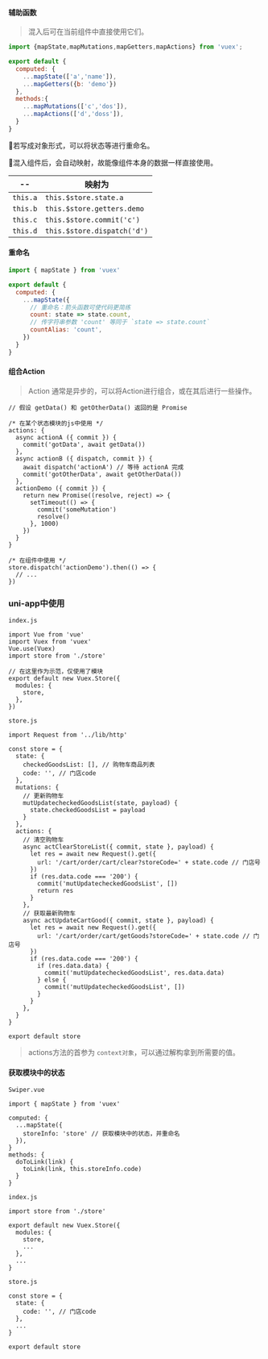 #### 辅助函数

> 混入后可在当前组件中直接使用它们。

```js
import {mapState,mapMutations,mapGetters,mapActions} from 'vuex';

export default {
  computed: {
    ...mapState(['a','name']),
    ...mapGetters({b: 'demo'})
  },
  methods:{ 
    ...mapMutations(['c','dos']),
    ...mapActions(['d','doss']), 
  }
}
```

:flipper: ​若写成对象形式，可以将状态等进行重命名。

:star2: ​混入组件后，会自动映射，故能像组件本身的数据一样直接使用。

| --       | 映射为                      |
| -------- | --------------------------- |
| `this.a` | `this.$store.state.a`       |
| `this.b` | `this.$store.getters.demo`  |
| `this.c` | `this.$store.commit('c')`   |
| `this.d` | `this.$store.dispatch('d')` |



#### 重命名

```javascript
import { mapState } from 'vuex'

export default {
  computed: {
    ...mapState({
      // 重命名：箭头函数可使代码更简练
      count: state => state.count,
      // 传字符串参数 'count' 等同于 `state => state.count`
      countAlias: 'count',
    })
  }
}
```



#### 组合Action

> Action 通常是异步的，可以将Action进行组合，或在其后进行一些操作。

```react
// 假设 getData() 和 getOtherData() 返回的是 Promise

/* 在某个状态模块的js中使用 */
actions: {
  async actionA ({ commit }) {
    commit('gotData', await getData())
  },
  async actionB ({ dispatch, commit }) {
    await dispatch('actionA') // 等待 actionA 完成
    commit('gotOtherData', await getOtherData())
  },
  actionDemo ({ commit }) {
    return new Promise((resolve, reject) => {
      setTimeout(() => {
        commit('someMutation')
        resolve()
      }, 1000)
    })
  }
}

/* 在组件中使用 */
store.dispatch('actionDemo').then(() => {
  // ...
})
```



### uni-app中使用

`index.js`

```react
import Vue from 'vue'
import Vuex from 'vuex'
Vue.use(Vuex)
import store from './store'

// 在这里作为示范，仅使用了模块
export default new Vuex.Store({
  modules: {
    store,
  },
})
```



`store.js`

```react
import Request from '../lib/http'

const store = {
  state: {
    checkedGoodsList: [], // 购物车商品列表
    code: '', // 门店code
  },
  mutations: {
    // 更新购物车
    mutUpdatecheckedGoodsList(state, payload) {
      state.checkedGoodsList = payload
    }
  },
  actions: {
    // 清空购物车
    async actClearStoreList({ commit, state }, payload) {
      let res = await new Request().get({
        url: '/cart/order/cart/clear?storeCode=' + state.code // 门店号
      })
      if (res.data.code === '200') {
        commit('mutUpdatecheckedGoodsList', [])
        return res
      }
    },
    // 获取最新购物车
    async actUpdateCartGood({ commit, state }, payload) {
      let res = await new Request().get({
        url: '/cart/order/cart/getGoods?storeCode=' + state.code // 门店号
      })
      if (res.data.code === '200') {
        if (res.data.data) {
          commit('mutUpdatecheckedGoodsList', res.data.data)
        } else {
          commit('mutUpdatecheckedGoodsList', [])
        }
      }
    },
  }
}

export default store
```

> actions方法的首参为 `context对象`，可以通过解构拿到所需要的值。



#### 获取模块中的状态

`Swiper.vue`

```react
import { mapState } from 'vuex'

computed: {
  ...mapState({
    storeInfo: 'store' // 获取模块中的状态，并重命名
  }),
}
methods: {
  doToLink(link) {
    toLink(link, this.storeInfo.code)
  }
}
```

`index.js`

```react
import store from './store'

export default new Vuex.Store({
  modules: {
    store,
    ...
  },
  ...
}
```

`store.js`

```react
const store = {
  state: {
    code: '', // 门店code
  },
  ...
}

export default store
```

